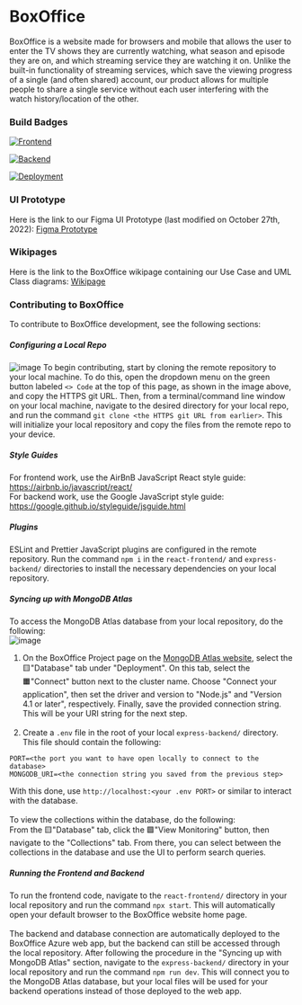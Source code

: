 # BoxOffice

BoxOffice is a website made for browsers and mobile that allows the user to enter the TV shows
they are currently watching, what season and episode they are on, and which streaming service they
are watching it on. Unlike the built-in functionality of streaming services, which save the viewing progress of a single (and often shared) account, our product allows for multiple people to share a single service without each user interfering with the watch history/location of the other.

### Build Badges

[![Frontend](https://github.com/mpicazocp/BoxOffice/actions/workflows/frontend.js.yml/badge.svg?branch=main&ci-cd)](https://github.com/mpicazocp/BoxOffice/actions/workflows/frontend.js.yml)

[![Backend](https://github.com/mpicazocp/BoxOffice/actions/workflows/backend.yml/badge.svg?branch=main&ci-cd)](https://github.com/mpicazocp/BoxOffice/actions/workflows/backend.yml)

[![Deployment](https://github.com/mpicazocp/BoxOffice/actions/workflows/main_boxofficecsc307.yml/badge.svg?branch=main&ci-cd)](https://github.com/mpicazocp/BoxOffice/actions/workflows/main_boxofficecsc307.yml)

### UI Prototype

Here is the link to our Figma UI Prototype (last modified on October 27th, 2022): [Figma Prototype](https://www.figma.com/file/2VeI90O1W0TDbL1AnSYx4T/BoxOffice?node-id=0%3A1&t=CyW992dCeruMyrzb-0)

### Wikipages

Here is the link to the BoxOffice wikipage containing our Use Case and UML Class diagrams: [Wikipage](https://github.com/mpicazocp/BoxOffice/wiki)

### Contributing to BoxOffice

To contribute to BoxOffice development, see the following sections:

##### Configuring a Local Repo

![image](https://user-images.githubusercontent.com/46510323/204059226-9f8c734d-e1a3-439f-9806-b90bbb9d1033.png)
To begin contributing, start by cloning the remote repository to your local machine. To do this, open the dropdown menu on the green button labeled `<> Code` at the top of this page, as shown in the image above, and copy the HTTPS git URL. Then, from a terminal/command line window on your local machine, navigate to the desired directory for your local repo, and run the command `git clone <the HTTPS git URL from earlier>`. This will initialize your local repository and copy the files from the remote repo to your device.

##### Style Guides

For frontend work, use the AirBnB JavaScript React style guide: https://airbnb.io/javascript/react/ <br />
For backend work, use the Google JavaScript style guide: https://google.github.io/styleguide/jsguide.html

##### Plugins

ESLint and Prettier JavaScript plugins are configured in the remote repository. Run the command `npm i` in the `react-frontend/` and `express-backend/` directories to install the necessary dependencies on your local repository.

##### Syncing up with MongoDB Atlas

To access the MongoDB Atlas database from your local repository, do the following: <br />
![image](https://user-images.githubusercontent.com/46510323/200495971-e1341336-d400-4800-97e3-fe45e637e525.png)

1. On the BoxOffice Project page on the [MongoDB Atlas website](https://cloud.mongodb.com/v2/6350530296a88c42077b2e50#clusters), select the 🟨"Database" tab under "Deployment". On this tab, select the 🟧"Connect" button next to the cluster name. Choose "Connect your application", then set the driver and version to "Node.js" and "Version 4.1 or later", respectively. Finally, save the provided connection string. This will be your URI string for the next step. <br /> <br />
2. Create a `.env` file in the root of your local `express-backend/` directory. This file should contain the following: <br />

```
PORT=<the port you want to have open locally to connect to the database>
MONGODB_URI=<the connection string you saved from the previous step>
```

With this done, use `http://localhost:<your .env PORT>` or similar to interact with the database. </br ><br />
To view the collections within the database, do the following:<br />
From the 🟨"Database" tab, click the 🟩"View Monitoring" button, then navigate to the "Collections" tab. From there, you can select between the collections in the database and use the UI to perform search queries.

##### Running the Frontend and Backend

To run the frontend code, navigate to the `react-frontend/` directory in your local repository and run the command `npx start`. This will automatically open your default browser to the BoxOffice website home page.<br /><br />
The backend and database connection are automatically deployed to the BoxOffice Azure web app, but the backend can still be accessed through the local repository. After following the procedure in the "Syncing up with MongoDB Atlas" section, navigate to the `express-backend/` directory in your local repository and run the command `npm run dev`. This will connect you to the MongoDB Atlas database, but your local files will be used for your backend operations instead of those deployed to the web app.

